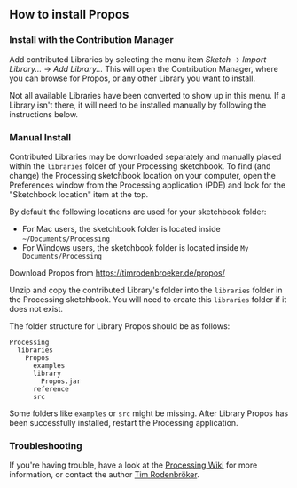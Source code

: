 ## How to install Propos

### Install with the Contribution Manager

Add contributed Libraries by selecting the menu item _Sketch_ → _Import Library..._ → _Add Library..._ This will open the Contribution Manager, where you can browse for Propos, or any other Library you want to install.

Not all available Libraries have been converted to show up in this menu. If a Library isn't there, it will need to be installed manually by following the instructions below.

### Manual Install

Contributed Libraries may be downloaded separately and manually placed within the `libraries` folder of your Processing sketchbook. To find (and change) the Processing sketchbook location on your computer, open the Preferences window from the Processing application (PDE) and look for the "Sketchbook location" item at the top.

By default the following locations are used for your sketchbook folder: 
  * For Mac users, the sketchbook folder is located inside `~/Documents/Processing` 
  * For Windows users, the sketchbook folder is located inside `My Documents/Processing`

Download Propos from https://timrodenbroeker.de/propos/

Unzip and copy the contributed Library's folder into the `libraries` folder in the Processing sketchbook. You will need to create this `libraries` folder if it does not exist.

The folder structure for Library Propos should be as follows:

```
Processing
  libraries
    Propos
      examples
      library
        Propos.jar
      reference
      src
```
             
Some folders like `examples` or `src` might be missing. After Library Propos has been successfully installed, restart the Processing application.

### Troubleshooting

If you're having trouble, have a look at the [Processing Wiki](https://github.com/processing/processing/wiki/How-to-Install-a-Contributed-Library) for more information, or contact the author [Tim Rodenbröker](https://www.timrodenbroeker.de).
